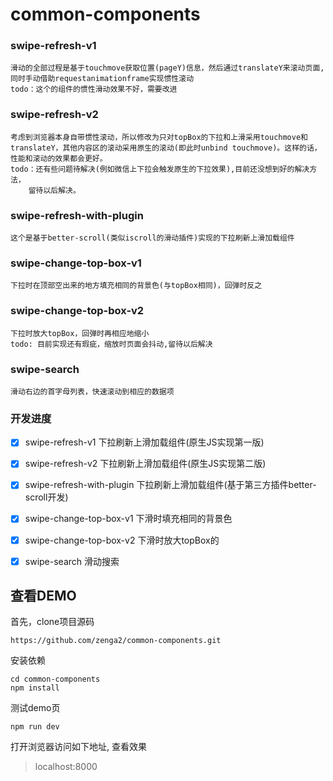 # common-components

### swipe-refresh-v1
    滑动的全部过程是基于touchmove获取位置(pageY)信息，然后通过translateY来滚动页面,
    同时手动借助requestanimationframe实现惯性滚动
    todo：这个的组件的惯性滑动效果不好，需要改进

### swipe-refresh-v2
    考虑到浏览器本身自带惯性滚动，所以修改为只对topBox的下拉和上滑采用touchmove和
    translateY，其他内容区的滚动采用原生的滚动(即此时unbind touchmove)。这样的话，
    性能和滚动的效果都会更好。
    todo：还有些问题待解决(例如微信上下拉会触发原生的下拉效果),目前还没想到好的解决方法，
        留待以后解决。

### swipe-refresh-with-plugin
    这个是基于better-scroll(类似iscroll的滑动插件)实现的下拉刷新上滑加载组件
    
### swipe-change-top-box-v1
    下拉时在顶部空出来的地方填充相同的背景色(与topBox相同)，回弹时反之
    
### swipe-change-top-box-v2
    下拉时放大topBox，回弹时再相应地缩小
    todo: 目前实现还有瑕疵，缩放时页面会抖动,留待以后解决
    
### swipe-search
    滑动右边的首字母列表，快速滚动到相应的数据项

### 开发进度
- [x] swipe-refresh-v1 下拉刷新上滑加载组件(原生JS实现第一版)
- [x] swipe-refresh-v2 下拉刷新上滑加载组件(原生JS实现第二版)
- [x] swipe-refresh-with-plugin 下拉刷新上滑加载组件(基于第三方插件better-scroll开发)
- [x] swipe-change-top-box-v1  下滑时填充相同的背景色
- [x] swipe-change-top-box-v2  下滑时放大topBox的
- [x] swipe-search  滑动搜索


## 查看DEMO

首先，clone项目源码
```
https://github.com/zenga2/common-components.git
```

安装依赖
```
cd common-components
npm install
```

测试demo页
```
npm run dev
```

打开浏览器访问如下地址, 查看效果
> localhost:8000